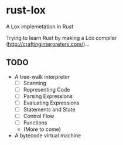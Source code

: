 # rust-lox

A Lox implemetation in Rust

Trying to learn Rust by making a Lox compiler (http://craftinginterpreters.com/)...

## TODO
- A tree-walk interpreter
    - [ ] Scanning
    - [ ] Representing Code
    - [ ] Parsing Expressions
    - [ ] Evaluating Expressions
    - [ ] Statements and State
    - [ ] Control Flow
    - [ ] Functions
    - (More to come)
- A bytecode virtual machine
